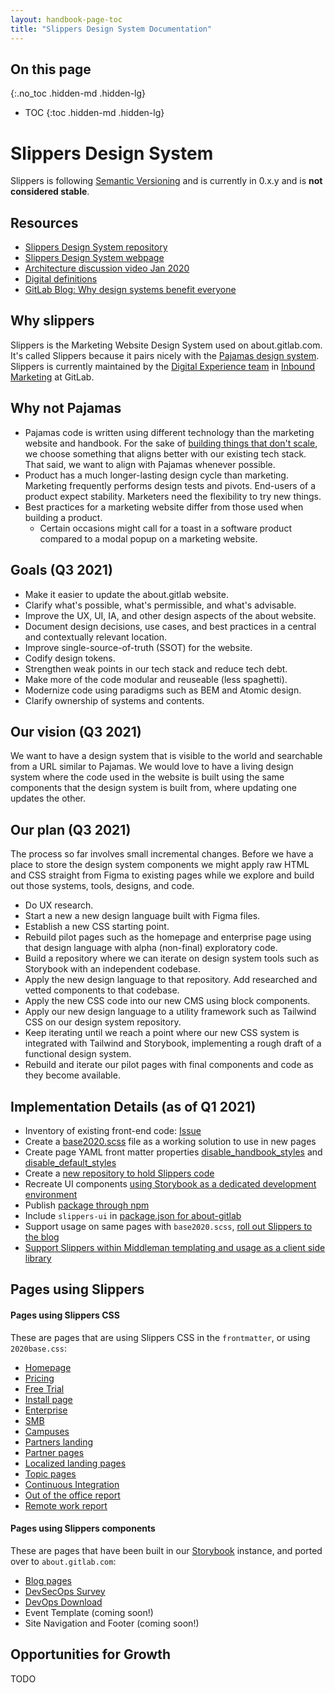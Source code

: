```yaml
---
layout: handbook-page-toc
title: "Slippers Design System Documentation"
---
```


## On this page
{:.no_toc .hidden-md .hidden-lg}

- TOC
{:toc .hidden-md .hidden-lg}

# Slippers Design System

Slippers is following [Semantic Versioning](https://semver.org/) and is currently in 0.x.y and is **not considered stable**. 

## Resources
* [Slippers Design System repository](https://gitlab.com/gitlab-com/marketing/digital-experience/slippers-ui)
* [Slippers Design System webpage](https://gitlab-com.gitlab.io/marketing/digital-experience/slippers-ui/)
* [Architecture discussion video Jan 2020](https://www.youtube.com/watch?v=-JUtVOAaQcE&list=PL05JrBw4t0KrakNGW0ruM5UL7DDlrMBba&index=7)
* [Digital definitions](/handbook/marketing/inbound-marketing/digital-experience/digital-definitions/)
* [GitLab Blog: Why design systems benefit everyone](https://about.gitlab.com/blog/2021/03/05/starting-from-the-start-slippers-design-system/)


## Why slippers

Slippers is the Marketing Website Design System used on about.gitlab.com. It's called Slippers because it pairs nicely with the [Pajamas design system](https://design.gitlab.com/). Slippers is currently maintained by the [Digital Experience team](/handbook/marketing/inbound-marketing/digital-experience/) in [Inbound Marketing](/handbook/marketing/inbound-marketing/) at GitLab.

## Why not Pajamas

- Pajamas code is written using different technology than the marketing website and handbook. For the sake of [building things that don't scale](https://about.gitlab.com/handbook/values/#do-things-that-dont-scale), we choose something that aligns better with our existing tech stack. That said, we want to align with Pajamas whenever possible.
- Product has a much longer-lasting design cycle than marketing. Marketing frequently performs design tests and pivots. End-users of a product expect stability. Marketers need the flexibility to try new things.
- Best practices for a marketing website differ from those used when building a product. 
  - Certain occasions might call for a toast in a software product compared to a modal popup on a marketing website. 

## Goals (Q3 2021)

* Make it easier to update the about.gitlab website.
* Clarify what's possible, what's permissible, and what's advisable.
* Improve the UX, UI, IA, and other design aspects of the about website.
* Document design decisions, use cases, and best practices in a central and contextually relevant location.
* Improve single-source-of-truth (SSOT) for the website.
* Codify design tokens.
* Strengthen weak points in our tech stack and reduce tech debt.
* Make more of the code modular and reuseable (less spaghetti).
* Modernize code using paradigms such as BEM and Atomic design.
* Clarify ownership of systems and contents.

## Our vision (Q3 2021)

We want to have a design system that is visible to the world and searchable from a URL similar to Pajamas. We would love to have a living design system where the code used in the website is built using the same components that the design system is built from, where updating one updates the other.

## Our plan (Q3 2021)

The process so far involves small incremental changes. Before we have a place to store the design system components we might apply raw HTML and CSS straight from Figma to existing pages while we explore and build out those systems, tools, designs, and code.

* Do UX research.
* Start a new a new design language built with Figma files.
* Establish a new CSS starting point.
* Rebuild pilot pages such as the homepage and enterprise page using that design language with alpha (non-final) exploratory code.
* Build a repository where we can iterate on design system tools such as Storybook with an independent codebase.
* Apply the new design language to that repository. Add researched and vetted components to that codebase.
* Apply the new CSS code into our new CMS using block components.
* Apply our new design language to a utility framework such as Tailwind CSS on our design system repository.
* Keep iterating until we reach a point where our new CSS system is integrated with Tailwind and Storybook, implementing a rough draft of a functional design system.
* Rebuild and iterate our pilot pages with final components and code as they become available.

## Implementation Details (as of Q1 2021)
* Inventory of existing front-end code: [Issue](https://gitlab.com/gitlab-com/marketing/inbound-marketing/growth/-/issues/284)
* Create a [base2020.scss](https://gitlab.com/gitlab-com/www-gitlab-com/-/blob/master/source/stylesheets/2020base.scss) file as a working solution to use in new pages
* Create page YAML front matter properties [disable_handbook_styles](https://gitlab.com/gitlab-com/www-gitlab-com/-/blob/master/source/layouts/default.haml#L10) and [disable_default_styles](https://gitlab.com/gitlab-com/www-gitlab-com/-/blob/master/source/includes/layout/head.html.haml#L157)
* Create a [new repository to hold Slippers code](https://gitlab.com/gitlab-com/marketing/inbound-marketing/slippers-ui)
* Recreate UI components [using Storybook as a dedicated development environment](https://gitlab-com.gitlab.io/marketing/inbound-marketing/slippers-ui/)
* Publish [package through npm](https://www.npmjs.com/package/slippers-ui)
* Include `slippers-ui` in [package.json for about-gitlab](https://gitlab.com/gitlab-com/www-gitlab-com/-/blob/master/package.json)
* Support usage on same pages with `base2020.scss`, [roll out Slippers to the blog](https://gitlab.com/gitlab-com/www-gitlab-com/-/blob/master/doc/slippers-blog-template.md)
* [Support Slippers within Middleman templating and usage as a client side library](https://gitlab.com/gitlab-com/www-gitlab-com/-/blob/master/doc/slippers.md)


## Pages using Slippers

#### Pages using Slippers CSS

These are pages that are using Slippers CSS in the `frontmatter`, or using `2020base.css`:
- [Homepage](https://about.gitlab.com/)
- [Pricing](https://about.gitlab.com/pricing/)
- [Free Trial](https://about.gitlab.com/free-trial/)
- [Install page](https://about.gitlab.com/install/)
- [Enterprise](https://about.gitlab.com/enterprise/)
- [SMB](https://about.gitlab.com/small-business/)
- [Campuses](https://about.gitlab.com/solutions/education/campus/)
- [Partners landing](https://about.gitlab.com/partners/)
- [Partner pages](https://about.gitlab.com/partners/technology-partners/aws/)
- [Localized landing pages](https://about.gitlab.com/fr-fr/)
- [Topic pages](https://about.gitlab.com/topics/version-control/)
- [Continuous Integration](https://about.gitlab.com/stages-devops-lifecycle/continuous-integration/)
- [Out of the office report](https://about.gitlab.com/out-of-the-office/)
- [Remote work report](https://about.gitlab.com/remote-work-report/)

#### Pages using Slippers components

These are pages that have been built in our [Storybook](https://gitlab-com.gitlab.io/marketing/inbound-marketing/slippers-ui) instance, and ported over to `about.gitlab.com`:
- [Blog pages](https://about.gitlab.com/blog/2018/10/05/how-i-transitioned-from-frontend-to-ux/)
- [DevSecOps Survey](https://about.gitlab.com/developer-survey/)
- [DevOps Download](https://about.gitlab.com/devops-download/)
- Event Template (coming soon!)
- Site Navigation and Footer (coming soon!)

## Opportunities for Growth
TODO
